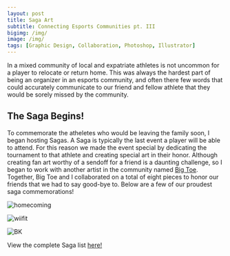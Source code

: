 ```yaml
---
layout: post
title: Saga Art
subtitle: Connecting Esports Communities pt. III
bigimg: /img/
image: /img/
tags: [Graphic Design, Collaboration, Photoshop, Illustrator]
---
```

In a mixed community of local and expatriate athletes is not uncommon for a player to relocate or return home.
This was always the hardest part of being an organizer in an esports community, and often there few words that could accurately communicate to our friend and fellow athlete that they would be sorely missed by the community. 

## The Saga Begins!
To commemorate the atheletes who would be leaving the family soon, I began hosting Sagas. A Saga is typically the last event a player will be able to attend. For this reason we made the event special by dedicating the tournament to that athlete and creating special art in their honor. Although creating fan art worthy of a sendoff for a friend is a daunting challenge, so I began to work with another artist in the community named [Big Toe](https://twitter.com/BigToeSSB). Together, Big Toe and I collaborated on a total of eight pieces to honor our friends that we had to say good-bye to. Below are a few of our proudest saga commemorations!  

![homecoming](https://imgur.com/uIRlQai.png)  

![wiifit](https://imgur.com/fze3tn1.png)  

![BK](https://imgur.com/XAa7Y4z.png)

View the complete Saga list [here!](https://imgur.com/a/DVjYQhS)
